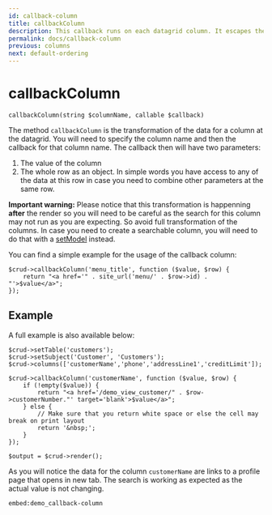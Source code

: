 ```yaml
---
id: callback-column
title: callbackColumn
description: This callback runs on each datagrid column. It escapes the auto column value and runs the callback. 
permalink: docs/callback-column
previous: columns
next: default-ordering
---
```


# callbackColumn

<pre><code class="language-php">callbackColumn(string $columnName, callable $callback)</code></pre>
The method <code>callbackColumn</code> is the transformation of the data for a column at the datagrid. You will need to specify the column name and then the callback for that column name. The callback then will have two parameters:
<ol>
 	<li>The value of the column</li>
 	<li>The whole row as an object. In simple words you have access to any of the data at this row in case you need to combine other parameters at the same row.</li>
</ol>
<strong>Important warning:</strong> Please notice that this transformation is happenning <strong>after</strong> the render so you will need to be careful as the search for this column may not run as you are expecting. So avoid full transformation of the columns. In case you need to create a searchable column, you will need to do that with a <a href="/enterprise/api-and-function-list/setModel">setModel</a> instead.

You can find a simple example for the usage of the callback column:
<pre><code class="language-php">$crud-&gt;callbackColumn('menu_title', function ($value, $row) {
    return "&lt;a href='" . site_url('menu/' . $row-&gt;id) . "'&gt;$value&lt;/a&gt;";
});</code></pre>

## Example
A full example is also available below:
<pre><code class="language-php">$crud-&gt;setTable('customers');
$crud-&gt;setSubject('Customer', 'Customers');
$crud-&gt;columns(['customerName','phone','addressLine1','creditLimit']);

$crud-&gt;callbackColumn('customerName', function ($value, $row) {
    if (!empty($value)) {
        return "&lt;a href='/demo_view_customer/" . $row-&gt;customerNumber."' target='blank'&gt;$value&lt;/a&gt;";
    } else {
        // Make sure that you return white space or else the cell may break on print layout
        return '&amp;nbsp;';
    }
});

$output = $crud-&gt;render();</code></pre>
As you will notice the data for the column <code>customerName</code> are links to a profile page that opens in new tab. The search is working as expected as the actual value is not changing.

`embed:demo_callback-column`